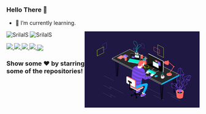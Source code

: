 ### Hello There 👋
- 🌱 I’m currently learning.
<img align="right" alt="GIF" width="300px" height="200px" src="assets/18a4949fc9c8067172d3b96e302e7097.gif" />

![SrilalS](https://github-readme-stats.vercel.app/api?username=Avishka-Chandrawansha&count_private=true&hide=stars&include_all_commits=true&line_height=24&show_icons=true&theme=algolia)
![SrilalS](https://github-readme-stats.vercel.app/api/top-langs/?username=Avishka-Chandrawansha&layout=compact&langs_count=6&theme=algolia)
<!--
**SrilalS/SrilalS** is a ✨ _special_ ✨ repository because its `README.md` (this file) appears on your GitHub profile.


Here are some ideas to get you started:

- 🔭 I’m currently working on ...
- 🌱 I’m currently learning ...
- 👯 I’m looking to collaborate on ...
- 🤔 I’m looking for help with ...
- 💬 Ask me about ...
- 📫 How to reach me: ...
- 😄 Pronouns: ...
- ⚡ Fun fact: ...
-->
<!--
Here are some ideas to get you started:  -->
<a href="https://linkedin.com/in/avishka-chandrawansha-9128bb1b3/">
  <img src="https://img.shields.io/badge/-Avishka Chandrawansha-blue?style=flat-square&logo=Linkedin&logoColor=white&link=https://www.linkedin.com/in/avishka-chandrawansha-9128bb1b3/" />
</a>
<a href="mailto:nchandrawansha@gmail.com">
  <img src="https://img.shields.io/badge/-nchandrawansha@gamil.com-c14438?style=flat-square&logo=Gmail&logoColor=white&link=mailto:nchandrawansha@gmail.com" />
</a>
<a href="https://dev.to/avishkachandrawansha">
  <img src="https://img.shields.io/badge/DEV.to-Avishka-black" />
</a>
<!--
<a href="https://dev.to/avishkachandrawansha">
  <img src="https://d2fltix0v2e0sb.cloudfront.net/dev-badge.svg" alt="'s DEV Profile" height="30" width="30">
</a>
-->

<a href="https://github.com/Avishka-Chandrawansha">
  <img src="https://img.shields.io/github/followers/Avishka-Chandrawansha?label=Follow&style=social" />
</a>
 <a href="https://github.com/Avishka-Chandrawansha/github-profile-views-counter">
    <img
      align="center"
      src="https://komarev.com/ghpvc/?username=Avishka-Chandrawansha&color=blueviolet&label=PROFILE+VIEWS" />
  </a><br>
 
 
### Show some ❤️ by starring some of the repositories!
